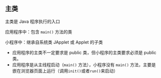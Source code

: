 ## 主类

主类是 Java 程序执行的入口

应用程序中：包含 `main()` 方法的类

小程序中：继承自系统类 JApplet 或 Applet 的子类



- 应用程序的主类不一定要求是 public 类，但小程序的主类要求必须是 public 类。
- 应用程序是从主线程启动（`main()` 方法），小程序没有 `main()` 方法，主要是嵌在浏览器页面上运行（调用`init()`或者`run()`来启动）



